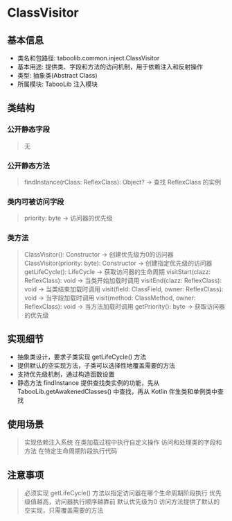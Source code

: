# ClassVisitor

## 基本信息
- 类名和包路径: taboolib.common.inject.ClassVisitor
- 基本用途: 提供类、字段和方法的访问机制，用于依赖注入和反射操作
- 类型: 抽象类(Abstract Class)
- 所属模块: TabooLib 注入模块

## 类结构

### 公开静态字段
> 无

### 公开静态方法
> findInstance(rClass: ReflexClass): Object? -> 查找 ReflexClass 的实例

### 类内可被访问字段
> priority: byte -> 访问器的优先级

### 类方法
> ClassVisitor(): Constructor -> 创建优先级为0的访问器
> ClassVisitor(priority: byte): Constructor -> 创建指定优先级的访问器
> getLifeCycle(): LifeCycle -> 获取访问器的生命周期
> visitStart(clazz: ReflexClass): void -> 当类开始加载时调用
> visitEnd(clazz: ReflexClass): void -> 当类结束加载时调用
> visit(field: ClassField, owner: ReflexClass): void -> 当字段加载时调用
> visit(method: ClassMethod, owner: ReflexClass): void -> 当方法加载时调用
> getPriority(): byte -> 获取访问器的优先级

## 实现细节
- 抽象类设计，要求子类实现 getLifeCycle() 方法
- 提供默认的空实现方法，子类可以选择性地覆盖需要的方法
- 支持优先级机制，通过构造函数设置
- 静态方法 findInstance 提供查找类实例的功能，先从 TabooLib.getAwakenedClasses() 中查找，再从 Kotlin 伴生类和单例类中查找

## 使用场景
> 实现依赖注入系统
> 在类加载过程中执行自定义操作
> 访问和处理类的字段和方法
> 在特定生命周期阶段执行代码

## 注意事项
> 必须实现 getLifeCycle() 方法以指定访问器在哪个生命周期阶段执行
> 优先级值越高，访问器执行顺序越靠前
> 默认优先级为0
> 访问方法提供了默认的空实现，只需覆盖需要的方法
